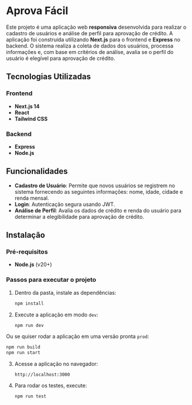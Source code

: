 # Aprova Fácil

Este projeto é uma aplicação web **responsiva** desenvolvida para realizar o cadastro de usuários e análise de perfil para aprovação de crédito. A aplicação foi construída utilizando **Next.js** para o frontend e **Express** no backend. O sistema realiza a coleta de dados dos usuários, processa informações e, com base em critérios de análise, avalia se o perfil do usuário é elegível para aprovação de crédito.

## Tecnologias Utilizadas

### Frontend
- **Next.js 14**
- **React**
- **Tailwind CSS**
  
### Backend
- **Express**
- **Node.js**

## Funcionalidades

- **Cadastro de Usuário**: Permite que novos usuários se registrem no sistema fornecendo as seguintes informações: nome, idade, cidade e renda mensal.
- **Login**: Autenticação segura usando JWT.
- **Análise de Perfil**: Avalia os dados de crédito e renda do usuário para determinar a elegibilidade para aprovação de crédito.

## Instalação

### Pré-requisitos
- **Node.js** (v20+)

### Passos para executar o projeto

1. Dentro da pasta, instale as dependências:
    ```bash
    npm install
    ```

2. Execute a aplicação em modo `dev`:
    ```bash
    npm run dev
    ```

  Ou se quiser rodar a aplicação em uma versão pronta `prod`:

  ```bash
  npm run build
  npm run start
  ```

3. Acesse a aplicação no navegador:
    ```
    http://localhost:3000
    ```

4. Para rodar os testes, execute:
    ```
    npm run test
    ```